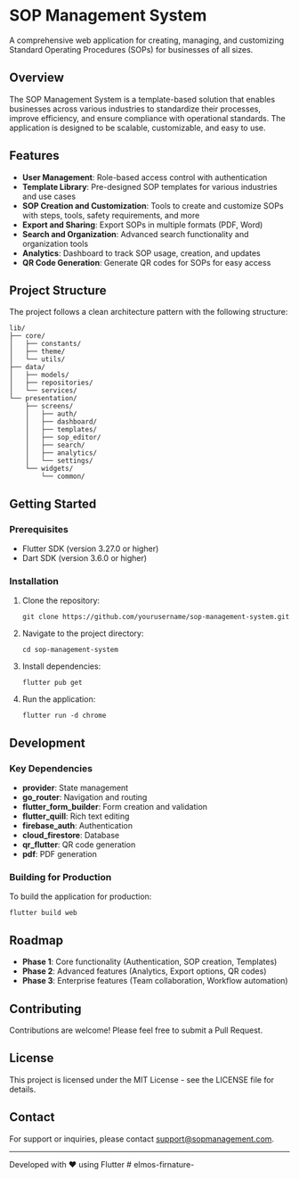 # SOP Management System

A comprehensive web application for creating, managing, and customizing Standard Operating Procedures (SOPs) for businesses of all sizes.

## Overview

The SOP Management System is a template-based solution that enables businesses across various industries to standardize their processes, improve efficiency, and ensure compliance with operational standards. The application is designed to be scalable, customizable, and easy to use.

## Features

- **User Management**: Role-based access control with authentication
- **Template Library**: Pre-designed SOP templates for various industries and use cases
- **SOP Creation and Customization**: Tools to create and customize SOPs with steps, tools, safety requirements, and more
- **Export and Sharing**: Export SOPs in multiple formats (PDF, Word)
- **Search and Organization**: Advanced search functionality and organization tools
- **Analytics**: Dashboard to track SOP usage, creation, and updates
- **QR Code Generation**: Generate QR codes for SOPs for easy access

## Project Structure

The project follows a clean architecture pattern with the following structure:

```
lib/
├── core/
│   ├── constants/
│   ├── theme/
│   └── utils/
├── data/
│   ├── models/
│   ├── repositories/
│   └── services/
└── presentation/
    ├── screens/
    │   ├── auth/
    │   ├── dashboard/
    │   ├── templates/
    │   ├── sop_editor/
    │   ├── search/
    │   ├── analytics/
    │   └── settings/
    └── widgets/
        └── common/
```

## Getting Started

### Prerequisites

- Flutter SDK (version 3.27.0 or higher)
- Dart SDK (version 3.6.0 or higher)

### Installation

1. Clone the repository:
   ```
   git clone https://github.com/yourusername/sop-management-system.git
   ```

2. Navigate to the project directory:
   ```
   cd sop-management-system
   ```

3. Install dependencies:
   ```
   flutter pub get
   ```

4. Run the application:
   ```
   flutter run -d chrome
   ```

## Development

### Key Dependencies

- **provider**: State management
- **go_router**: Navigation and routing
- **flutter_form_builder**: Form creation and validation
- **flutter_quill**: Rich text editing
- **firebase_auth**: Authentication
- **cloud_firestore**: Database
- **qr_flutter**: QR code generation
- **pdf**: PDF generation

### Building for Production

To build the application for production:

```
flutter build web
```

## Roadmap

- **Phase 1**: Core functionality (Authentication, SOP creation, Templates)
- **Phase 2**: Advanced features (Analytics, Export options, QR codes)
- **Phase 3**: Enterprise features (Team collaboration, Workflow automation)

## Contributing

Contributions are welcome! Please feel free to submit a Pull Request.

## License

This project is licensed under the MIT License - see the LICENSE file for details.

## Contact

For support or inquiries, please contact support@sopmanagement.com.

---

Developed with ❤️ using Flutter
#   e l m o s - f i r n a t u r e - 
 
 